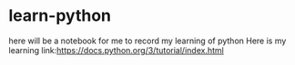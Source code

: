 # learn-python
here will be a notebook for me to record my learning of python
Here is my learning link:https://docs.python.org/3/tutorial/index.html
